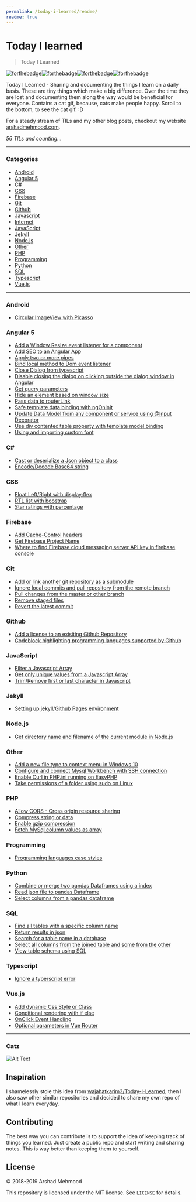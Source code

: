 ```yaml
---
permalink: /today-i-learned/readme/
readme: true
---
```


# Today I learned
> Today I Learned

[![forthebadge](https://forthebadge.com/images/badges/built-with-love.svg)](https://arshadmehmood.com)[![forthebadge](https://forthebadge.com/images/badges/for-you.svg)](https://arshadmehmood.com)[![forthebadge](https://forthebadge.com/images/badges/contains-cat-gifs.svg)](https://arshadmehmood.com)[![forthebadge](https://forthebadge.com/images/badges/uses-badges.svg)](https://arshadmehmood.com)

Today I Learned - Sharing and documenting the things I learn on a daily basis. These are tiny things which make a big difference. Over the time they are lost and documenting them along the way would be beneficial for everyone. Contains a cat gif, because, cats make people happy. Scroll to the bottom, to see the cat gif. :D

For a steady stream of TILs and my other blog posts, checkout my website [arshadmehmood.com](https://arshadmehmood.com).

_56 TILs and counting..._

---

### Categories

* [Android](#android)
* [Angular 5](#angular-5)
* [C#](#c)
* [CSS](#css)
* [Firebase](#firebase)
* [Git](#git)
* [Github](#github)
* [Javascript](#javascript)
* [Internet](#internet)
* [JavaScript](#javascript)
* [Jekyll](#jekyll)
* [Node.js](#nodejs)
* [Other](#other)
* [PHP](#php)
* [Programming](#programming)
* [Python](#python)
* [SQL](#sql)
* [Typescript](#typescript)
* [Vue.js](#vuejs)

---

### Android
- [Circular ImageView with Picasso](android/circular-imageview-with-picasso.md)

### Angular 5
- [Add a Window Resize event listener for a component](angular5/add-window-resize-event-listener-comopnent.md)
- [Add SEO to an Angular App](angular5/add-seo-to-an-angular-app.md)
- [Apply two or more pipes](angular5/apply-more-than-one-pipe.md)
- [Bind local method to Dom event listener](angular5/bind-local-method-to-dom-eventlistener.md)
- [Close Dialog from typescript](angular5/close-dialog-from-typescript.md)
- [Disable closing the dialog on clicking outside the dialog window in Angular](angular5/disable-dialog-close-on-click-outsite.md)
- [Get query parameters](angular5/get-query-parameters.md)
- [Hide an element based on window size](angular5/hide-element-based-on-window-size.md)
- [Pass data to routerLink](angular5/pass-data-to-routerlink.md)
- [Safe template data binding with ngOnInit](angular5/ngOnInit-variable-undefined.md)
- [Update Data Model from any component or service using @Input Decorator](angular5/update-data-model-from-any-component-service-using-input-decorator.md)
- [Use div contenteditable property with template model binding](angular5/use-div-contenteditable-with-template-model-binding.md)
- [Using and importing custom font](angular5/importing-custom-font.md)

### C#
- [Cast or deserialize a Json object to a class](csharp/cast-json-object-to-class.md)
- [Encode/Decode Base64 string](csharp/encode-decode-base64-string.md)

### CSS
- [Float Left/Right with display:flex](css/float-left-right-with-display-flex.md)
- [RTL list with boostrap](css/rtl-list-with-bootstrap.md)
- [Star ratings with percentage](css/star-rating-with-percentage.md)

### Firebase
- [Add Cache-Control headers](firebase/add-cache-control-header.md)
- [Get Firebase Project Name](firebase/get-firebase-app-name.md)
- [Where to find Firebase cloud messaging server API key in firebase console](firebase/where-to-find-firebase-cloud-messaging-server-api-key-in-firebase-console.md)

### Git
- [Add or link another git repository as a submodule](git/add-another-repository-as-submodule.md)
- [Ignore local commits and pull repository from the remote branch](git/ignore-local-commits-and-pull.md)
- [Pull changes from the master or other branch](git/pull-changes-from-the-master-or-other-branch.md)
- [Remove staged files](git/remove-staged-files.md)
- [Revert the latest commit](git/revert-latest-commit.md)

### Github
- [Add a license to an exisiting Github Repository](github/add-a-license-to-existing-repository.md)
- [Codeblock highlighting programming languages supported by Github](github/codeblock-highlighting-languages-supported-by-github.md)

### JavaScript
- [Filter a Javascript Array](javascript/filter-array.md)
- [Get only unique values from a Javascript Array](javascript/get-unique-array.md)
- [Trim/Remove first or last character in Javascript](javascript/trim-remove-character-from-start-or-end.md)

### Jekyll
- [Setting up jekyll/Github Pages environment](jekyll/setting-up-jekyll-environment.md)

### Node.js
- [Get directory name and filename of the current module in Node.js](nodejs/get-directory-name-and-filename-of-current-module.md)

### Other
- [Add a new file type to context menu in Windows 10](other/add-new-file-type-to-context-menu-in-windows-10.md)
- [Configure and connect Mysql Workbench with SSH connection](other/configure-and-connect-mysql-workbench-with-ssh-connection.md)
- [Enable Curl in PHP.ini running on EasyPHP](other/enable-curl-apache-easyphp.md)
- [Take permissions of a folder using sudo on Linux](other/take-permissions-of-a-folder-sudo.md)

### PHP
- [Allow CORS - Cross origin resource sharing](php/allow-cross-origin-resource-sharing-cors.md)
- [Compress string or data](php/compress-string-data.md)
- [Enable gzip compression](php/enable-gzip-compression.md)
- [Fetch MySql column values as array](php/fetch-mysql-column-values-as-comma-separated-values.md)

### Programming
- [Programming languages case styles](programming/programming-languages-case-styles.md)

### Python
- [Combine or merge two pandas Dataframes using a index](python/combine-pandas-dataframes-on-a-index.md)
- [Read json file to pandas Dataframe](python/read-json-file.md)
- [Select columns from a pandas dataframe](python/select-columns-from-a-pandas-dataframe.md)

### SQL
- [Find all tables with a specific column name](sql/find-all-tables-with-a-specific-column-name.md)
- [Return results in json](sql/return-results-in-json.md)
- [Search for a table name in a database](sql/search-for-table-name-in-a-database.md)
- [Select all columns from the joined table and some from the other](sql/select-all-columns-from-joined-table-and-some-from-other-table.md)
- [View table schema using SQL](sql/view-table-schema-using-sql.md)

### Typescript
- [Ignore a typerscript error](typescript/ignore-a-typescript-error.md)

### Vue.js
- [Add dynamic Css Style or Class](vuejs/add-dynamic-css.md)
- [Conditional rendering with if else](vuejs/conditional-rendering-with-if-else.md)
- [OnClick Event Handling](vuejs/onclick-event-handling.md)
- [Optional parameters in Vue Router](vuejs/vue-router-optional-paramters.md)

---
### Catz
![Alt Text](https://media.giphy.com/media/vFKqnCdLPNOKc/giphy.gif)

## Inspiration
I shamelessly stole this idea from [wajahatkarim3/Today-I-Learned](https://github.com/wajahatkarim3/Today-I-Learned), then I also saw other similar repositories and decided to share my own repo of what I learn everyday.

## Contributing

The best way you can contribute is to support the idea of keeping track of things you learned. Just create a public repo and start writing and sharing notes. This is way better than keeping them to yourself.

## License

&copy; 2018-2019 Arshad Mehmood

This repository is licensed under the MIT license. See `LICENSE` for
details.
